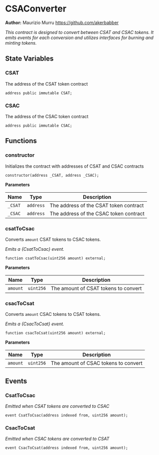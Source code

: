 # CSAConverter
**Author:**
Maurizio Murru https://github.com/akerbabber

*This contract is designed to convert between CSAT and CSAC tokens.
It emits events for each conversion and utilizes interfaces for burning and minting tokens.*


## State Variables
### CSAT
The address of the CSAT token contract


```solidity
address public immutable CSAT;
```


### CSAC
The address of the CSAC token contract


```solidity
address public immutable CSAC;
```


## Functions
### constructor

Initializes the contract with addresses of CSAT and CSAC contracts


```solidity
constructor(address _CSAT, address _CSAC);
```
**Parameters**

|Name|Type|Description|
|----|----|-----------|
|`_CSAT`|`address`|The address of the CSAT token contract|
|`_CSAC`|`address`|The address of the CSAC token contract|


### csatToCsac

Converts `amount` CSAT tokens to CSAC tokens.

*Emits a {CsatToCsac} event.*


```solidity
function csatToCsac(uint256 amount) external;
```
**Parameters**

|Name|Type|Description|
|----|----|-----------|
|`amount`|`uint256`|The amount of CSAT tokens to convert|


### csacToCsat

Converts `amount` CSAC tokens to CSAT tokens.

*Emits a {CsacToCsat} event.*


```solidity
function csacToCsat(uint256 amount) external;
```
**Parameters**

|Name|Type|Description|
|----|----|-----------|
|`amount`|`uint256`|The amount of CSAC tokens to convert|


## Events
### CsatToCsac
*Emitted when CSAT tokens are converted to CSAC*


```solidity
event CsatToCsac(address indexed from, uint256 amount);
```

### CsacToCsat
*Emitted when CSAC tokens are converted to CSAT*


```solidity
event CsacToCsat(address indexed from, uint256 amount);
```

